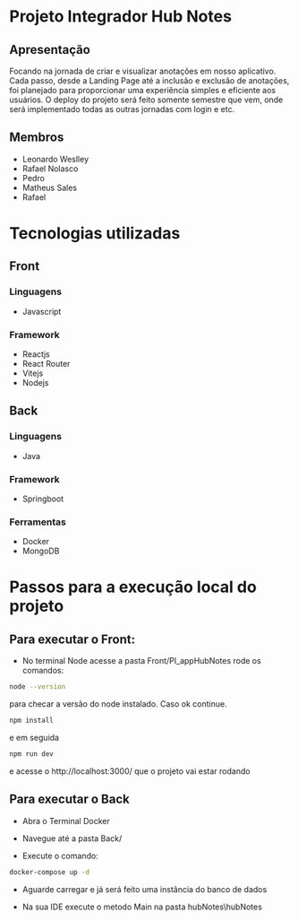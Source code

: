 # Projeto Integrador Hub Notes

## Apresentação

Focando na jornada de criar e visualizar anotações em nosso aplicativo. Cada passo, desde a Landing Page até a inclusão e exclusão de anotações, foi planejado para proporcionar uma experiência simples e eficiente aos usuários. O deploy do projeto será feito somente semestre que vem, onde será implementado todas as outras jornadas com login e etc.

## Membros

- Leonardo Weslley
- Rafael Nolasco
- Pedro
- Matheus Sales
- Rafael

# Tecnologias utilizadas

## Front

### Linguagens
 
- Javascript

### Framework

- Reactjs
- React Router
- Vitejs
- Nodejs

## Back

### Linguagens

- Java

### Framework

- Springboot

### Ferramentas

- Docker
- MongoDB


# Passos para a execução local do projeto

## Para executar o Front:
- No terminal Node acesse a pasta Front/PI_appHubNotes rode os comandos:

```bash
node --version
```
para checar a versão do node instalado. Caso ok continue.

```bash
npm install
```
e em seguida

```bash
npm run dev
```

e acesse o http://localhost:3000/ que o projeto vai estar rodando

## Para executar o Back 

- Abra o Terminal Docker

- Navegue até a pasta Back/

- Execute o comando:

```bash
docker-compose up -d
```
- Aguarde carregar e já será feito uma instância do banco de dados

- Na sua IDE execute o metodo Main na pasta hubNotes\hubNotes
